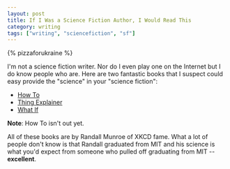 ```yaml
---
layout: post
title: If I Was a Science Fiction Author, I Would Read This
category: writing
tags: ["writing", "sciencefiction", "sf"]
---
```

{% pizzaforukraine  %}

I'm not a science fiction writer.  Nor do I even play one on the Internet but I do know people who are.  Here are two fantastic books that I suspect could easy provide the "science" in your "science fiction":

* [How To](https://www.amazon.com/How-Absurd-Scientific-Real-World-Problems/dp/0525537090/ref=sr_1_1?crid=UQX5KJ82O5ML&keywords=randall+munroe&qid=1561645604&s=books&sprefix=randall+munr%2Caps%2C279&sr=1-1)
* [Thing Explainer](https://www.amazon.com/Thing-Explainer-Complicated-Stuff-Simple/dp/0544668251/ref=sr_1_2?crid=UQX5KJ82O5ML&keywords=randall+munroe&qid=1561645604&s=books&sprefix=randall+munr%2Caps%2C279&sr=1-2)
* [What If](https://www.amazon.com/What-If-Scientific-Hypothetical-Questions/dp/0544272994/ref=sr_1_3?crid=UQX5KJ82O5ML&keywords=randall+munroe&qid=1561645604&s=books&sprefix=randall+munr%2Caps%2C279&sr=1-3)

**Note**: How To isn't out yet.  

All of these books are by Randall Munroe of XKCD fame.  What a lot of people don't know is that Randall graduated from MIT and his science is what you'd expect from someone who pulled off graduating from MIT -- **excellent**.  
